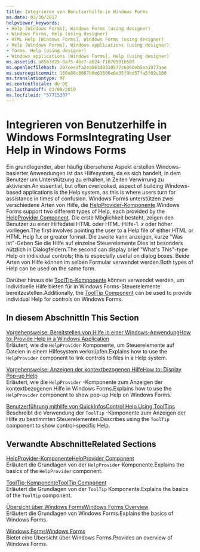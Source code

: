 ```yaml
---
title: Integrieren von Benutzerhilfe in Windows Forms
ms.date: 03/30/2017
helpviewer_keywords:
- Help [Windows Forms], Windows Forms (using designer)
- Windows Forms, Help (using designer)
- HTML Help [Windows Forms], Windows Forms (using designer)
- Help [Windows Forms], Windows applications (using designer)
- forms. Help (using designer)
- Windows applications [Windows Forms], Help (using designer)
ms.assetid: a8563d25-8a75-4bc7-a024-f1870591b50f
ms.openlocfilehash: 207ceeafa2ea06340310577c636deb5ea1977aae
ms.sourcegitcommit: 160a88c8087b0e63606e6e35f9bd57fa5f69c168
ms.translationtype: MT
ms.contentlocale: de-DE
ms.lasthandoff: 03/09/2019
ms.locfileid: "57715307"
---
```

# <a name="integrating-user-help-in-windows-forms"></a><span data-ttu-id="07cdd-102">Integrieren von Benutzerhilfe in Windows Forms</span><span class="sxs-lookup"><span data-stu-id="07cdd-102">Integrating User Help in Windows Forms</span></span>
<span data-ttu-id="07cdd-103">Ein grundlegender, aber häufig übersehene Aspekt erstellen Windows-basierter Anwendungen ist das Hilfesystem, da es sich handelt, in dem Benutzer um Unterstützung zu erhalten, in Zeiten Verwirrung zu aktivieren.</span><span class="sxs-lookup"><span data-stu-id="07cdd-103">An essential, but often overlooked, aspect of building Windows-based applications is the Help system, as this is where users turn for assistance in times of confusion.</span></span> <span data-ttu-id="07cdd-104">Windows Forms unterstützen zwei verschiedene Arten von Hilfe, die [HelpProvider-Komponente](../controls/helpprovider-component-windows-forms.md).</span><span class="sxs-lookup"><span data-stu-id="07cdd-104">Windows Forms support two different types of Help, each provided by the [HelpProvider Component](../controls/helpprovider-component-windows-forms.md).</span></span> <span data-ttu-id="07cdd-105">Die erste Möglichkeit besteht, zeigen den Benutzer zu einer Hilfedatei HTML oder HTML-Hilfe-1. *x* oder höher vorliegen.</span><span class="sxs-lookup"><span data-stu-id="07cdd-105">The first involves pointing the user to a Help file of either HTML or HTML Help 1.*x* or greater format.</span></span> <span data-ttu-id="07cdd-106">Die zweite kann anzeigen, kurze "Was ist"-Geben Sie die Hilfe auf einzelne Steuerelemente Dies ist besonders nützlich in Dialogfeldern.</span><span class="sxs-lookup"><span data-stu-id="07cdd-106">The second can display brief "What's This"-type Help on individual controls; this is especially useful on dialog boxes.</span></span> <span data-ttu-id="07cdd-107">Beide Arten von Hilfe können im selben Formular verwendet werden.</span><span class="sxs-lookup"><span data-stu-id="07cdd-107">Both types of Help can be used on the same form.</span></span>  
  
 <span data-ttu-id="07cdd-108">Darüber hinaus die [ToolTip-Komponente](../controls/tooltip-component-windows-forms.md) können verwendet werden, um individuelle Hilfe bieten für in Windows Forms-Steuerelemente bereitzustellen.</span><span class="sxs-lookup"><span data-stu-id="07cdd-108">Additionally, the [ToolTip Component](../controls/tooltip-component-windows-forms.md) can be used to provide individual Help for controls on Windows Forms.</span></span>  
  
## <a name="in-this-section"></a><span data-ttu-id="07cdd-109">In diesem Abschnitt</span><span class="sxs-lookup"><span data-stu-id="07cdd-109">In This Section</span></span>  
 [<span data-ttu-id="07cdd-110">Vorgehensweise: Bereitstellen von Hilfe in einer Windows-Anwendung</span><span class="sxs-lookup"><span data-stu-id="07cdd-110">How to: Provide Help in a Windows Application</span></span>](how-to-provide-help-in-a-windows-application.md)  
 <span data-ttu-id="07cdd-111">Erläutert, wie die `HelpProvider` Komponente, um Steuerelemente auf Dateien in einem Hilfesystem verknüpfen.</span><span class="sxs-lookup"><span data-stu-id="07cdd-111">Explains how to use the `HelpProvider` component to link controls to files in a Help system.</span></span>  
  
 [<span data-ttu-id="07cdd-112">Vorgehensweise: Anzeigen der kontextbezogenen Hilfe</span><span class="sxs-lookup"><span data-stu-id="07cdd-112">How to: Display Pop-up Help</span></span>](how-to-display-pop-up-help.md)  
 <span data-ttu-id="07cdd-113">Erläutert, wie die `HelpProvider` -Komponente zum Anzeigen der kontextbezogenen Hilfe in Windows Forms.</span><span class="sxs-lookup"><span data-stu-id="07cdd-113">Explains how to use the `HelpProvider` component to show pop-up Help on Windows Forms.</span></span>  
  
 [<span data-ttu-id="07cdd-114">Benutzerführung mithilfe von QuickInfos</span><span class="sxs-lookup"><span data-stu-id="07cdd-114">Control Help Using ToolTips</span></span>](control-help-using-tooltips.md)  
 <span data-ttu-id="07cdd-115">Beschreibt die Verwendung der `ToolTip` -Komponente zum Anzeigen der Hilfe zu bestimmten Steuerelementen.</span><span class="sxs-lookup"><span data-stu-id="07cdd-115">Describes using the `ToolTip` component to show control-specific Help.</span></span>  
  
## <a name="related-sections"></a><span data-ttu-id="07cdd-116">Verwandte Abschnitte</span><span class="sxs-lookup"><span data-stu-id="07cdd-116">Related Sections</span></span>  
 [<span data-ttu-id="07cdd-117">HelpProvider-Komponente</span><span class="sxs-lookup"><span data-stu-id="07cdd-117">HelpProvider Component</span></span>](../controls/helpprovider-component-windows-forms.md)  
 <span data-ttu-id="07cdd-118">Erläutert die Grundlagen von der `HelpProvider` Komponente.</span><span class="sxs-lookup"><span data-stu-id="07cdd-118">Explains the basics of the `HelpProvider` component.</span></span>  
  
 [<span data-ttu-id="07cdd-119">ToolTip-Komponente</span><span class="sxs-lookup"><span data-stu-id="07cdd-119">ToolTip Component</span></span>](../controls/tooltip-component-windows-forms.md)  
 <span data-ttu-id="07cdd-120">Erläutert die Grundlagen von der `ToolTip` Komponente.</span><span class="sxs-lookup"><span data-stu-id="07cdd-120">Explains the basics of the `ToolTip` component.</span></span>  
  
 [<span data-ttu-id="07cdd-121">Übersicht über Windows Forms</span><span class="sxs-lookup"><span data-stu-id="07cdd-121">Windows Forms Overview</span></span>](../windows-forms-overview.md)  
 <span data-ttu-id="07cdd-122">Erläutert die Grundlagen von Windows Forms.</span><span class="sxs-lookup"><span data-stu-id="07cdd-122">Explains the basics of Windows Forms.</span></span>  
  
 [<span data-ttu-id="07cdd-123">Windows Forms</span><span class="sxs-lookup"><span data-stu-id="07cdd-123">Windows Forms</span></span>](../index.md)  
 <span data-ttu-id="07cdd-124">Bietet eine Übersicht über Windows Forms.</span><span class="sxs-lookup"><span data-stu-id="07cdd-124">Provides an overview of Windows Forms.</span></span>
